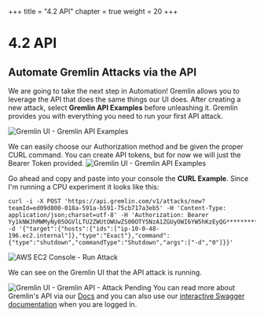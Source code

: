 +++
title = "4.2 API"
chapter = true
weight = 20
+++

# 4.2 API
## Automate Gremlin Attacks via the API

We are going to take the next step in Automation! Gremlin allows you to leverage the API that does the same things our UI does. After creating a new attack, select **Gremlin API Examples** before unleashing it. Gremlin provides you with everything you need to run your first API attack. 

![Gremlin UI - Gremlin API Examples ](/images/gremlin_ui_api_examples.png) 

We can easily choose our Authorization method and be given the proper CURL command. You can create API tokens, but for now we will just the Bearer Token provided. 
![Gremlin UI - Gremlin API Examples ](/images/gremlin_ui_api_examples2.png) 

Go ahead and copy and paste into your console the **CURL Example**.
Since I'm running a CPU experiment it looks like this:

```
curl -i -X POST 'https://api.gremlin.com/v1/attacks/new?teamId=ed09d800-018a-591a-b591-75cb717a3eb5' -H 'Content-Type: application/json;charset=utf-8' -H 'Authorization: Bearer Yy1kNWJhMWMyNy05OGVlLTU2ZWUtOWUwZS00OTY5NzA1ZGUyOWI6YW5hKzEyQG******************' -d '{"target":{"hosts":{"ids":["ip-10-0-48-196.ec2.internal"]},"type":"Exact"},"command":{"type":"shutdown","commandType":"Shutdown","args":["-d","0"]}}'
```
![AWS EC2 Console - Run Attack ](/images/gremlin_ui_api_aws_console.png) 

We can see on the Gremlin UI that the API attack is running. 

![Gremlin UI - Gremlin API - Attack Pending](/images/gremlin_ui_api_attack_unleashed.png) 
You can read more about Gremlin's API via our [Docs](https://www.gremlin.com/docs/api-reference/overview/) and you can also use our [interactive Swagger documentation](https://app.gremlin.com/api) when you are logged in. 